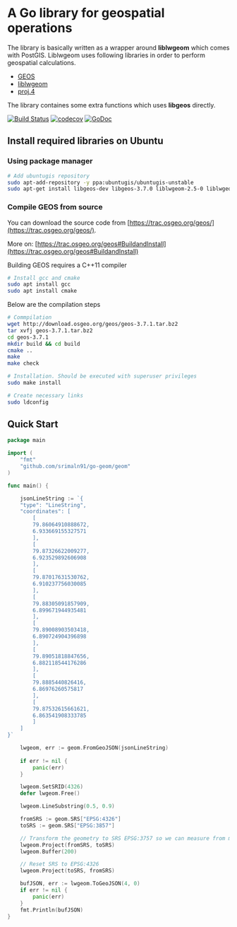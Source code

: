 # A Go library for geospatial operations

The library is basically written as a wrapper around **liblwgeom** which comes with PostGIS. Liblwgeom uses following libraries in order to perform geospatial calculations.

- [GEOS](https://geos.osgeo.org/)
- [liblwgeom](https://github.com/postgis/postgis/tree/svn-trunk/liblwgeom)
- [proj.4](https://proj4.org/)

The library containes some extra functions which uses **libgeos** directly.

[![Build Status](https://travis-ci.org/srimaln91/go-geom.svg?branch=master)](https://travis-ci.org/srimaln91/go-geom)
[![codecov](https://codecov.io/gh/srimaln91/go-geom/branch/master/graph/badge.svg)](https://codecov.io/gh/srimaln91/go-geom)
[![GoDoc](https://godoc.org/github.com/srimaln91/go-geom/geos?status.svg)](https://godoc.org/github.com/srimaln91/go-geom/geom)

## Install required libraries on Ubuntu

### Using package manager

```bash
# Add ubuntugis repository
sudo apt-add-repository -y ppa:ubuntugis/ubuntugis-unstable
sudo apt-get install libgeos-dev libgeos-3.7.0 liblwgeom-2.5-0 liblwgeom-dev libproj-dev
```

### Compile GEOS from source

You can download the source code from [https://trac.osgeo.org/geos/](https://trac.osgeo.org/geos/).

More on: [https://trac.osgeo.org/geos#BuildandInstall](https://trac.osgeo.org/geos#BuildandInstall)

Building GEOS requires a C++11 compiler

```bash
# Install gcc and cmake
sudo apt install gcc
sudo apt install cmake
```

Below are the compilation steps

```bash
# Commpilation
wget http://download.osgeo.org/geos/geos-3.7.1.tar.bz2
tar xvfj geos-3.7.1.tar.bz2
cd geos-3.7.1
mkdir build && cd build
cmake ..
make
make check

# Installation. Should be executed with superuser privileges
sudo make install

# Create necessary links
sudo ldconfig
```

## Quick Start

```go
package main

import (
	"fmt"
	"github.com/srimaln91/go-geom/geom"
)

func main() {

	jsonLineString := `{
    "type": "LineString",
    "coordinates": [
        [
        79.86064910888672,
        6.933669155327571
        ],
        [
        79.87326622009277,
        6.923529892606908
        ],
        [
        79.87017631530762,
        6.910237756030085
        ],
        [
        79.88305091857909,
        6.899671944935481
        ],
        [
        79.89008903503418,
        6.890724904396898
        ],
        [
        79.89051818847656,
        6.882118544176286
        ],
        [
        79.8885440826416,
        6.86976260575817
        ],
        [
        79.87532615661621,
        6.863541908333785
        ]
    ]
}`

    lwgeom, err := geom.FromGeoJSON(jsonLineString)
    
    if err != nil {
        panic(err)
    }

	lwgeom.SetSRID(4326)
	defer lwgeom.Free()

	lwgeom.LineSubstring(0.5, 0.9)

	fromSRS := geom.SRS["EPSG:4326"]
	toSRS := geom.SRS["EPSG:3857"]

	// Transform the geometry to SRS EPSG:3757 so we can measure from metres.
	lwgeom.Project(fromSRS, toSRS)
	lwgeom.Buffer(200)

	// Reset SRS to EPSG:4326
	lwgeom.Project(toSRS, fromSRS)

	bufJSON, err := lwgeom.ToGeoJSON(4, 0)
    if err != nil {
        panic(err)
    }
	fmt.Println(bufJSON)
}
```
